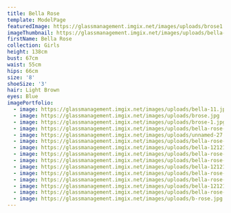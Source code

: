 ```yaml
---
title: Bella Rose
template: ModelPage
featuredImage: https://glassmanagement.imgix.net/images/uploads/brose1.jpg
imageThumbnail: https://glassmanagement.imgix.net/images/uploads/bella-13131313.jpg
firstName: Bella Rose
collection: Girls
height: 138cm
bust: 67cm
waist: 55cm
hips: 66cm
size: '8'
shoeSize: '3'
hair: Light Brown
eyes: Blue
imagePortfolio:
  - image: https://glassmanagement.imgix.net/images/uploads/bella-11.jpg
  - image: https://glassmanagement.imgix.net/images/uploads/brose.jpg
  - image: https://glassmanagement.imgix.net/images/uploads/brose-1.jpg
  - image: https://glassmanagement.imgix.net/images/uploads/bella-rose-2.jpg
  - image: https://glassmanagement.imgix.net/images/uploads/unnamed-27.jpg
  - image: https://glassmanagement.imgix.net/images/uploads/bella-rose-1.jpg
  - image: https://glassmanagement.imgix.net/images/uploads/bella-121212.jpg
  - image: https://glassmanagement.imgix.net/images/uploads/bella-rose-boho.jpg
  - image: https://glassmanagement.imgix.net/images/uploads/bella-rose-8.jpg
  - image: https://glassmanagement.imgix.net/images/uploads/bella-1212121212.jpg
  - image: https://glassmanagement.imgix.net/images/uploads/bella-rose-9.jpg
  - image: https://glassmanagement.imgix.net/images/uploads/bella-rose-4_preview.jpg
  - image: https://glassmanagement.imgix.net/images/uploads/bella-12121212121212.jpg
  - image: https://glassmanagement.imgix.net/images/uploads/bella-rose-vintage_preview.jpg
  - image: https://glassmanagement.imgix.net/images/uploads/b-rose.jpg
---
```


